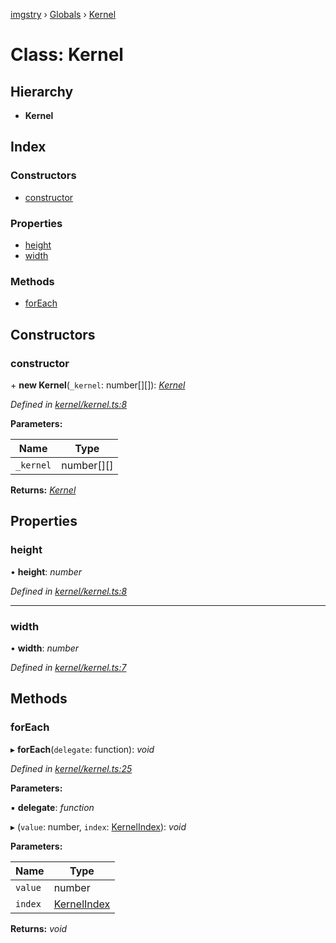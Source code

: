 [imgstry](../README.md) › [Globals](../globals.md) › [Kernel](kernel.md)

# Class: Kernel

## Hierarchy

* **Kernel**

## Index

### Constructors

* [constructor](kernel.md#constructor)

### Properties

* [height](kernel.md#height)
* [width](kernel.md#width)

### Methods

* [forEach](kernel.md#foreach)

## Constructors

###  constructor

\+ **new Kernel**(`_kernel`: number[][]): *[Kernel](kernel.md)*

*Defined in [kernel/kernel.ts:8](https://github.com/visual-cortex/imgstry/blob/master/source/kernel/kernel.ts#L8)*

**Parameters:**

Name | Type |
------ | ------ |
`_kernel` | number[][] |

**Returns:** *[Kernel](kernel.md)*

## Properties

###  height

• **height**: *number*

*Defined in [kernel/kernel.ts:8](https://github.com/visual-cortex/imgstry/blob/master/source/kernel/kernel.ts#L8)*

___

###  width

• **width**: *number*

*Defined in [kernel/kernel.ts:7](https://github.com/visual-cortex/imgstry/blob/master/source/kernel/kernel.ts#L7)*

## Methods

###  forEach

▸ **forEach**(`delegate`: function): *void*

*Defined in [kernel/kernel.ts:25](https://github.com/visual-cortex/imgstry/blob/master/source/kernel/kernel.ts#L25)*

**Parameters:**

▪ **delegate**: *function*

▸ (`value`: number, `index`: [KernelIndex](../interfaces/kernelindex.md)): *void*

**Parameters:**

Name | Type |
------ | ------ |
`value` | number |
`index` | [KernelIndex](../interfaces/kernelindex.md) |

**Returns:** *void*
